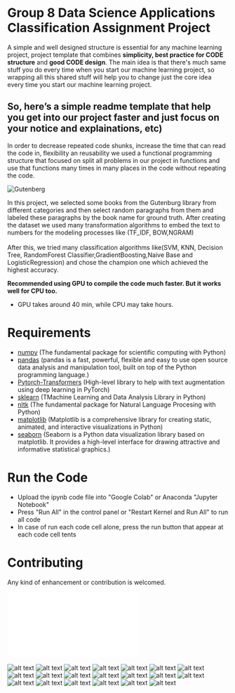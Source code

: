 # Group 8 Data Science Applications Classification Assignment Project 
A simple and well designed structure is essential for any machine learning project, project template that combines **simplicity, best practice for CODE structure** and **good CODE design**. 
The main idea is that there's much same stuff you do every time when you start our machine learning project, so wrapping all this shared stuff will help you to change just the core idea every time you start our machine learning project. 

**So, here’s a simple readme template that help you get into our project faster and just focus on your notice and explainations, etc)**
------------------------------------------------------------------------------------------------------------------------------------------------------
In order to decrease repeated code shunks, increase the time that can read the code in, flexibility an reusability we used a functional programming structure that focused on split all problems in our project in functions and use that functions many times in many places in the code without repeating the code.

![Gutenberg](https://drive.google.com/uc?export=view&id=1bOd8Hiv-sU8Skj1gYR-2cxLUEBIretyZ)


In this project, we selected some books from the Gutenburg library from different categories and then select random paragraphs from them and labeled these paragraphs by the book name for ground truth. After creating the dataset we used many transformation algorithms to embed the text to numbers for the modeling processes like (TF_IDF, BOW,NGRAM)
<br><br>
After this, we tried many classification algorithms like(SVM, KNN, Decision Tree, RandomForest Classifier,GradientBoosting,Naive Base and LogisticRegression) and chose the champion one which achieved the highest accuracy.

**Recommended using GPU to compile the code much faster.
But it works well for CPU too.**
- GPU takes around 40 min, while CPU may take hours.
 

# Requirements
- [numpy](https://numpy.org/) (The fundamental package for scientific computing with Python)
- [pandas](https://pandas.pydata.org/) (pandas is a fast, powerful, flexible and easy to use open source data analysis and manipulation tool, built on top of the Python programming language.) 
- [Pytorch-Transformers](https://pytorch.org/hub/huggingface_pytorch-transformers/) (High-level library to help with text augmentation using deep learning in PyTorch)
- [sklearn](https://scikit-learn.org/stable/) (TMachine Learning and Data Analysis Library in Python)
- [nltk](https://www.nltk.org/) (The fundamental package for Natural Language Procesing with Python)
- [matplotlib](https://matplotlib.org/) (Matplotlib is a comprehensive library for creating static, animated, and interactive visualizations in Python)
- [seaborn](https://seaborn.pydata.org/) (Seaborn is a Python data visualization library based on matplotlib. It provides a high-level interface for drawing attractive and informative statistical graphics.)

# Run the Code
- Upload the ipynb code file into "Google Colab" or Anaconda "Jupyter Notebook"
- Press "Run All" in the control panel or "Restart Kernel and Run All" to run all code 
- In case of run each code cell alone, press the run button that appear at each code cell
 tents
 
# Contributing
Any kind of enhancement or contribution is welcomed.

<embed src="Group8_ClassificationAssignment.pdf" type="application/pdf">

![alt text](images/Group8_ClassificationAssignment_page-0002.jpg)
![alt text](images/Group8_ClassificationAssignment_page-0003.jpg)
![alt text](images/Group8_ClassificationAssignment_page-0004.jpg)
![alt text](images/Group8_ClassificationAssignment_page-0005.jpg)
![alt text](images/Group8_ClassificationAssignment_page-0006.jpg)
![alt text](images/Group8_ClassificationAssignment_page-0007.jpg)
![alt text](images/Group8_ClassificationAssignment_page-0008.jpg)
![alt text](images/Group8_ClassificationAssignment_page-0009.jpg)
![alt text](images/Group8_ClassificationAssignment_page-0010.jpg)
![alt text](images/Group8_ClassificationAssignment_page-0011.jpg)
![alt text](images/Group8_ClassificationAssignment_page-0012.jpg)
![alt text](images/Group8_ClassificationAssignment_page-0013.jpg)
![alt text](images/Group8_ClassificationAssignment_page-0014.jpg)
![alt text](images/Group8_ClassificationAssignment_page-0015.jpg)
![alt text](images/Group8_ClassificationAssignment_page-0016.jpg)
![alt text](images/Group8_ClassificationAssignment_page-0017.jpg)
![alt text](images/Group8_ClassificationAssignment_page-0018.jpg)
![alt text](images/Group8_ClassificationAssignment_page-0019.jpg)
![alt text](images/Group8_ClassificationAssignment_page-0020.jpg)
![alt text](images/Group8_ClassificationAssignment_page-0021.jpg)

 
